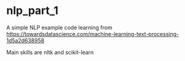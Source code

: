 # nlp_part_1

A simple NLP example code learning from https://towardsdatascience.com/machine-learning-text-processing-1d5a2d638958

Main skills are nltk and scikit-learn
